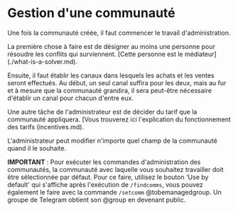 # Gestion d'une communauté

Une fois la communauté créée, il faut commencer le travail d'administration.

La première chose à faire est de désigner au moins une personne pour résoudre les conflits qui surviennent. [Cette personne est le médiateur] (./what-is-a-solver.md).

Ensuite, il faut établir les canaux dans lesquels les achats et les ventes seront effectués. Au début, un seul canal suffira pour les deux, mais au fur et à mesure que la communauté grandira, il sera peut-être nécessaire d'établir un canal pour chacun d'entre eux.

Une autre tâche de l'administrateur est de décider du tarif que la communauté appliquera. [Vous trouverez ici l'explication du fonctionnement des tarifs (incentives.md).

L'administrateur peut modifier n'importe quel champ de la communauté quand il le souhaite.

**IMPORTANT** : Pour exécuter les commandes d'administration des communautés, la communauté avec laquelle vous souhaitez travailler doit être sélectionnée par défaut.
Pour ce faire, utilisez le bouton 'Use by default' qui s'affiche après l'exécution de `/findcomms`, vous pouvez également le faire avec la commande `/setcomm` @tobemanagedgroup.
Un groupe de Telegram obtient son @group en devenant public.
